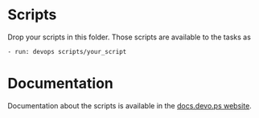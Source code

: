 # Scripts

Drop your scripts in this folder. Those scripts are available to the tasks as 

    - run: devops scripts/your_script

# Documentation

Documentation about the scripts is available in the [docs.devo.ps website](http://docs.devo.ps/manual/scripts/).

